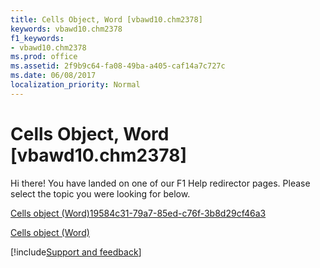 ```yaml
---
title: Cells Object, Word [vbawd10.chm2378]
keywords: vbawd10.chm2378
f1_keywords:
- vbawd10.chm2378
ms.prod: office
ms.assetid: 2f9b9c64-fa08-49ba-a405-caf14a7c727c
ms.date: 06/08/2017
localization_priority: Normal
---
```



# Cells Object, Word [vbawd10.chm2378]

Hi there! You have landed on one of our F1 Help redirector pages. Please select the topic you were looking for below.

[Cells object (Word)19584c31-79a7-85ed-c76f-3b8d29cf46a3](http://msdn.microsoft.com/library/19584c31-79a7-85ed-c76f-3b8d29cf46a3%28Office.15%29.aspx)

[Cells object (Word)](http://msdn.microsoft.com/library/ceaa5b45-518d-d6ea-1ce8-5a34f6e37046%28Office.15%29.aspx)

[!include[Support and feedback](~/includes/feedback-boilerplate.md)]